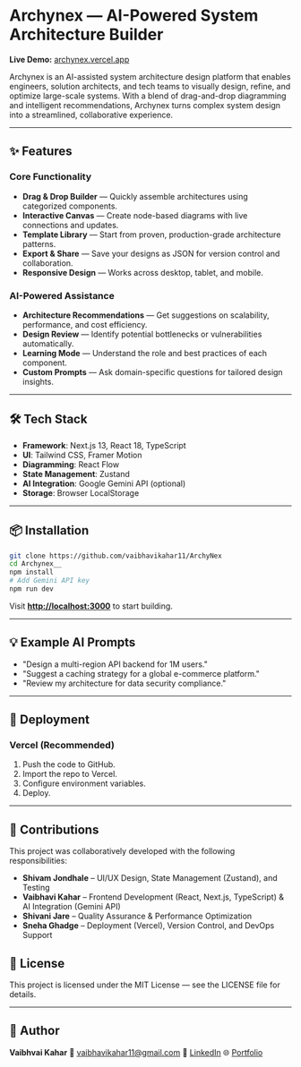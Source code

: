 # Archynex — AI-Powered System Architecture Builder

**Live Demo:** [archynex.vercel.app](https://archynex.vercel.app)

Archynex is an AI-assisted system architecture design platform that enables engineers, solution architects, and tech teams to visually design, refine, and optimize large-scale systems. With a blend of drag-and-drop diagramming and intelligent recommendations, Archynex turns complex system design into a streamlined, collaborative experience.

---

## ✨ Features

### Core Functionality

* **Drag & Drop Builder** — Quickly assemble architectures using categorized components.
* **Interactive Canvas** — Create node-based diagrams with live connections and updates.
* **Template Library** — Start from proven, production-grade architecture patterns.
* **Export & Share** — Save your designs as JSON for version control and collaboration.
* **Responsive Design** — Works across desktop, tablet, and mobile.

### AI-Powered Assistance

* **Architecture Recommendations** — Get suggestions on scalability, performance, and cost efficiency.
* **Design Review** — Identify potential bottlenecks or vulnerabilities automatically.
* **Learning Mode** — Understand the role and best practices of each component.
* **Custom Prompts** — Ask domain-specific questions for tailored design insights.

---

## 🛠 Tech Stack

* **Framework**: Next.js 13, React 18, TypeScript
* **UI**: Tailwind CSS, Framer Motion
* **Diagramming**: React Flow
* **State Management**: Zustand
* **AI Integration**: Google Gemini API (optional)
* **Storage**: Browser LocalStorage

---

## 📦 Installation

```bash
git clone https://github.com/vaibhavikahar11/ArchyNex
cd Archynex__
npm install
# Add Gemini API key 
npm run dev
```

Visit **[http://localhost:3000](http://localhost:3000)** to start building.

---

## 💡 Example AI Prompts

* "Design a multi-region API backend for 1M users."
* "Suggest a caching strategy for a global e-commerce platform."
* "Review my architecture for data security compliance."

---

## 🚀 Deployment

### Vercel (Recommended)

1. Push the code to GitHub.
2. Import the repo to Vercel.
3. Configure environment variables.
4. Deploy.

---
## 👥 Contributions

This project was collaboratively developed with the following responsibilities:

- **Shivam Jondhale** – UI/UX Design, State Management (Zustand), and Testing 
- **Vaibhavi Kahar** – Frontend Development (React, Next.js, TypeScript) & AI Integration (Gemini API)  
- **Shivani Jare** – Quality Assurance & Performance Optimization  
- **Sneha Ghadge** – Deployment (Vercel), Version Control, and DevOps Support  


## 📄 License

This project is licensed under the MIT License — see the LICENSE file for details.

---

## 📢 Author
**Vaibhvai Kahar**
📧 [vaibhavikahar11@gmail.com](mailto:vaibhavikahar11@gmail.com)
💼 [LinkedIn](https://www.linkedin.com/in/vaibhavi-kahar/)
🌐 [Portfolio](https://shivam-portfolio-tan.vercel.app/)

